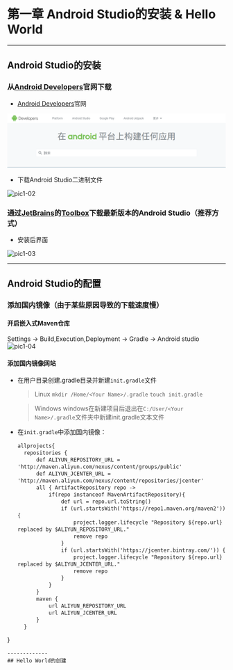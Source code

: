 # 第一章 Android Studio的安装 & Hello World 

-------------

## Android Studio的安装
### 从[Android Developers](https://developer.android.google.cn/)官网下载
  * [Android Developers](https://developer.android.google.cn/)官网
  
  ![pic1-01](./PICS/P1/p1-01.png)
  * 下载Android Studio二进制文件
  
  ![pic1-02](./PICS/P1/p1-02.png)
### 通过[JetBrains](https://www.jetbrains.com/)的[Toolbox](https://www.jetbrains.com/toolbox/)下载最新版本的Android Studio（推荐方式）
  *  安装后界面
  
  ![pic1-03](./PICS/P1/p1-03.png)

-------------
## Android Studio的配置
### 添加国内镜像（由于某些原因导致的下载速度慢）
#### 开启嵌入式Maven仓库
Settings $\rightarrow$ Build,Execution,Deployment $\rightarrow$ Gradle $\rightarrow$ Android studio 
![pic1-04](./PICS/P1/p1-04.png)
#### 添加国内镜像网站
* 在用户目录创建.gradle目录并新建```init.gradle```文件
  > Linux
  > ```mkdir /Home/<Your Name>/.gradle```
  > ```touch init.gradle ```
  
  > Windows
  > windows在新建项目后退出在```C:/User/<Your Name>/.gradle```文件夹中新建init.gradle文本文件
* 在```init.gradle```中添加国内镜像：
  ```
  allprojects{
    repositories {
        def ALIYUN_REPOSITORY_URL = 'http://maven.aliyun.com/nexus/content/groups/public'
        def ALIYUN_JCENTER_URL = 'http://maven.aliyun.com/nexus/content/repositories/jcenter'
        all { ArtifactRepository repo ->
            if(repo instanceof MavenArtifactRepository){
                def url = repo.url.toString()
                if (url.startsWith('https://repo1.maven.org/maven2')) {
                    project.logger.lifecycle "Repository ${repo.url} replaced by $ALIYUN_REPOSITORY_URL."
                    remove repo
                }
                if (url.startsWith('https://jcenter.bintray.com/')) {
                    project.logger.lifecycle "Repository ${repo.url} replaced by $ALIYUN_JCENTER_URL."
                    remove repo
                }
            }
        }
        maven {
            url ALIYUN_REPOSITORY_URL
            url ALIYUN_JCENTER_URL
        }
    }
}
  ```
-------------
## Hello World的创建
